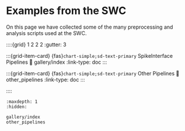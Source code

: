 # Examples from the SWC

On this page we have collected some of the many preprocessing
and analysis scripts used at the SWC. 

::::{grid} 1 2 2 2
:gutter: 3

:::{grid-item-card} {fas}`chart-simple;sd-text-primary` SpikeInterface Pipelines
:link: gallery/index
:link-type: doc
:::

:::{grid-item-card} {fas}`chart-simple;sd-text-primary` Other Pipelines
:link: other_pipelines
:link-type: doc
:::

::::

```{toctree}
:maxdepth: 1
:hidden:

gallery/index
other_pipelines
```